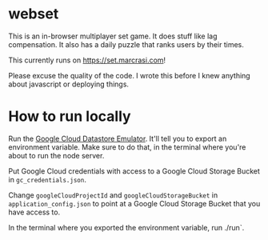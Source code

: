 webset
======

This is an in-browser multiplayer set game. It does stuff like lag compensation. It also has a daily puzzle that ranks users by their times.

This currently runs on https://set.marcrasi.com!

Please excuse the quality of the code. I wrote this before I knew anything about javascript or deploying things.

# How to run locally

Run the [Google Cloud Datastore Emulator](https://googlecloudplatform.github.io/google-cloud-node/#/docs/datastore/master/datastore). It'll tell you to export an environment variable. Make sure to do that, in the terminal where you're about to run the node server.

Put Google Cloud credentials with access to a Google Cloud Storage Bucket in `gc_credentials.json`.

Change `googleCloudProjectId` and `googleCloudStorageBucket` in `application_config.json` to point at a Google Cloud Storage Bucket that you have access to.

In the terminal where you exported the environment variable, run ./run`.
